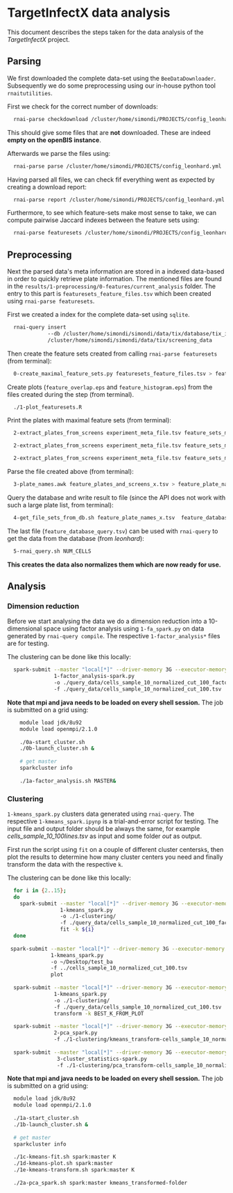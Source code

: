 # TargetInfectX data analysis

This document describes the steps taken for the data analysis of the *TargetInfectX* project.

## Parsing

We first downloaded the complete data-set using the `BeeDataDownloader`.
Subsequently we do some preprocessing using our in-house python tool `rnaitutilities`.

First we check for the correct number of downloads:

```bash
  rnai-parse checkdownload /cluster/home/simondi/PROJECTS/config_leonhard.yml
```

This should give some files that are **not** downloaded. These are indeed **empty on the openBIS instance**.

Afterwards we parse the files using:

```bash
  rnai-parse parse /cluster/home/simondi/PROJECTS/config_leonhard.yml
```

Having parsed all files, we can check fif everything went as expected by creating a download report:

```bash
  rnai-parse report /cluster/home/simondi/PROJECTS/config_leonhard.yml
```

Furthermore, to see which feature-sets make most sense to take, we can compute pairwise Jaccard indexes between the feature sets using:

```bash
  rnai-parse featuresets /cluster/home/simondi/PROJECTS/config_leonhard.yml
```

## Preprocessing

Next the parsed data's meta information are stored in a indexed data-based in
order to quickly retrieve plate information. The mentioned files are found in the 
`results/1-preprocessing/0-features/current_analysis` folder. 
The entry to this part is `featuresets_feature_files.tsv` which been created using `rnai-parse featuresets`.
 
First we created a index for the complete data-set using `sqlite`.  
```bash
  rnai-query insert 
             --db /cluster/home/simondi/simondi/data/tix/database/tix_index.db 
             /cluster/home/simondi/simondi/data/tix/screening_data
``` 

Then create the feature sets created from calling `rnai-parse featuresets` (from terminal):
```bash
  0-create_maximal_feature_sets.py featuresets_feature_files.tsv > feature_sets_max.tsv
```

Create plots (`feature_overlap.eps` and `feature_histogram.eps`) from the files created during the step (from terminal).
```bash
  ./1-plot_featuresets.R
```

Print the plates with maximal feature sets (from terminal):
```bash
  2-extract_plates_from_screens experiment_meta_file.tsv feature_sets_max.tsv 100 > feature_plates_and_screens_100.tsv

  2-extract_plates_from_screens experiment_meta_file.tsv feature_sets_max.tsv 250 > feature_plates_and_screens_250.tsv

  2-extract_plates_from_screens experiment_meta_file.tsv feature_sets_max.tsv 500 > feature_plates_and_screens_500.tsv
```

Parse the file created above (from terminal):
```bash
  3-plate_names.awk feature_plates_and_screens_x.tsv > feature_plate_names_x.tsv
```

Query the database and write result to file (since the API does not work with such a large plate list, from terminal):
```bash
  4-get_file_sets_from_db.sh feature_plate_names_x.tsv  feature_database_query_x.tsv
```

The last file (`feature_database_query.tsv`) can be used with `rnai-query` to get the data from the database (from *leonhard*):
```bash
  5-rnai_query.sh NUM_CELLS
```

**This creates the data also normalizes them which are now ready for use.**

## Analysis

### Dimension reduction

Before we start analysing the data we do a dimension reduction into a 10-dimensional
space using factor analysis using `1-fa_spark.py` on data generated by `rnai-query compile`.
The respective `1-factor_analysis*` files are for testing.

The clustering can be done like this locally:
```bash
  spark-submit --master "local[*]" --driver-memory 3G --executor-memory 6G 
               1-factor_analysis-spark.py 
               -o ./query_data/cells_sample_10_normalized_cut_100_factors
               -f ./query_data/cells_sample_10_normalized_cut_100.tsv               
```

**Note that mpi and java needs to be loaded on every shell session.** The job is submitted on a grid using:

```bash
    module load jdk/8u92
    module load openmpi/2.1.0
        
    ./0a-start_cluster.sh
    ./0b-launch_cluster.sh & 
  
    # get master
    sparkcluster info
    
    ./1a-factor_analysis.sh MASTER&
```


### Clustering

`1-kmeans_spark.py` clusters data generated using `rnai-query`. The respective
`1-kmeans_spark.ipynp` is a trial-and-error script for testing.
The input file and output folder should be always the same, for example *cells_sample_10_100lines.tsv* as input and some folder *out* as output.
 
First run the script using `fit` on a couple of different cluster centers`k`s, 
then plot the results to determine how many cluster centers you need and 
finally transform the data with the respective `k`.

The clustering can be done like this locally:
```bash
  for i in {2..15};
  do
    spark-submit --master "local[*]" --driver-memory 3G --executor-memory 6G 
                 1-kmeans_spark.py 
                 -o ./1-clustering/ 
                 -f ./query_data/cells_sample_10_normalized_cut_100_factors
                 fit -k ${i}
  done
               
 spark-submit --master "local[*]" --driver-memory 3G --executor-memory 6G 
              1-kmeans_spark.py 
              -o ~/Desktop/test_ba 
              -f ../cells_sample_10_normalized_cut_100.tsv 
              plot
               
  spark-submit --master "local[*]" --driver-memory 3G --executor-memory 6G 
               1-kmeans_spark.py 
               -o ./1-clustering/ 
               -f ./query_data/cells_sample_10_normalized_cut_100.tsv 
               transform -k BEST_K_FROM_PLOT
               
  spark-submit --master "local[*]" --driver-memory 3G --executor-memory 6G 
               2-pca_spark.py                
               -f ./1-clustering/kmeans_transform-cells_sample_10_normalized_cut_100_K005
    
  spark-submit --master "local[*]" --driver-memory 3G --executor-memory 6G 
                3-cluster_statistics-spark.py                
                -f ./1-clustering/pca_transform-cells_sample_10_normalized_cut_100_K005
```

**Note that mpi and java needs to be loaded on every shell session.** The job is submitted on a grid using:

```bash
  module load jdk/8u92
  module load openmpi/2.1.0
  
  ./1a-start_cluster.sh
  ./1b-launch_cluster.sh & 
  
  # get master
  sparkcluster info
   
  ./1c-kmeans-fit.sh spark:master K
  ./1d-kmeans-plot.sh spark:master
  ./1e-kmeans-transform.sh spark:master K
  
  ./2a-pca_spark.sh spark:master kmeans_transformed-folder
```
